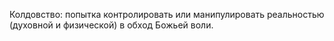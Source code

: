 Колдовство: попытка контролировать или манипулировать реальностью (духовной и физической) в обход Божьей воли. 